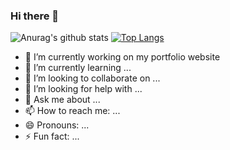 ### Hi there 👋
![Anurag's github stats](https://github-readme-stats.vercel.app/api?username=ramazan-dtas&show_icons=true&theme=radical)
[![Top Langs](https://github-readme-stats.vercel.app/api/top-langs/?username=ramazan-dtas&layout=compact&theme=radical)](https://github.com/anuraghazra/github-readme-stats)

- 🔭 I’m currently working on my portfolio website
- 🌱 I’m currently learning ...
- 👯 I’m looking to collaborate on ...
- 🤔 I’m looking for help with ...
- 💬 Ask me about ...
- 📫 How to reach me: ...
- 😄 Pronouns: ...
- ⚡ Fun fact: ...
